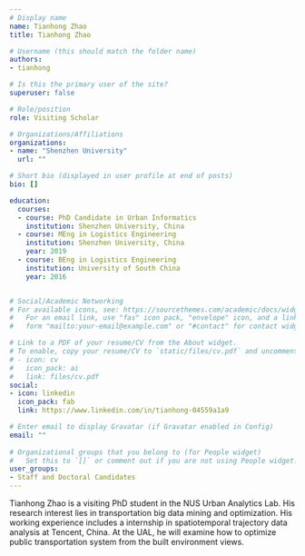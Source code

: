 ```yaml
---
# Display name
name: Tianhong Zhao
title: Tianhong Zhao

# Username (this should match the folder name)
authors:
- tianhong

# Is this the primary user of the site?
superuser: false

# Role/position
role: Visiting Scholar

# Organizations/Affiliations
organizations:
- name: "Shenzhen University"
  url: ""

# Short bio (displayed in user profile at end of posts)
bio: []

education:
  courses:
  - course: PhD Candidate in Urban Informatics
    institution: Shenzhen University, China
  - course: MEng in Logistics Engineering
    institution: Shenzhen University, China
    year: 2019
  - course: BEng in Logistics Engineering
    institution: University of South China
    year: 2016


# Social/Academic Networking
# For available icons, see: https://sourcethemes.com/academic/docs/widgets/#icons
#   For an email link, use "fas" icon pack, "envelope" icon, and a link in the
#   form "mailto:your-email@example.com" or "#contact" for contact widget.

# Link to a PDF of your resume/CV from the About widget.
# To enable, copy your resume/CV to `static/files/cv.pdf` and uncomment the lines below.  
# - icon: cv
#   icon_pack: ai
#   link: files/cv.pdf
social:
- icon: linkedin
  icon_pack: fab
  link: https://www.linkedin.com/in/tianhong-04559a1a9

# Enter email to display Gravatar (if Gravatar enabled in Config)
email: ""
  
# Organizational groups that you belong to (for People widget)
#   Set this to `[]` or comment out if you are not using People widget.  
user_groups:
- Staff and Doctoral Candidates
---
```


Tianhong Zhao is a visiting PhD student in the NUS Urban Analytics Lab. His research interest lies in transportation big data mining and optimization. His working experience includes a internship in spatiotemporal trajectory data analysis at Tencent, China. At the UAL, he will examine how to optimize public transportation system from the built environment views.
